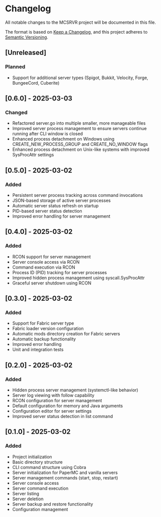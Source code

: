 # Changelog

All notable changes to the MCSRVR project will be documented in this file.

The format is based on [Keep a Changelog](https://keepachangelog.com/en/1.0.0/),
and this project adheres to [Semantic Versioning](https://semver.org/spec/v2.0.0.html).

## [Unreleased]

### Planned
- Support for additional server types (Spigot, Bukkit, Velocity, Forge, BungeeCord, Cuberite)

## [0.6.0] - 2025-03-03

### Changed
- Refactored server.go into multiple smaller, more manageable files
- Improved server process management to ensure servers continue running after CLI window is closed
- Enhanced process detachment on Windows using CREATE_NEW_PROCESS_GROUP and CREATE_NO_WINDOW flags
- Enhanced process detachment on Unix-like systems with improved SysProcAttr settings

## [0.5.0] - 2025-03-02

### Added
- Persistent server process tracking across command invocations
- JSON-based storage of active server processes
- Automatic server status refresh on startup
- PID-based server status detection
- Improved error handling for server management

## [0.4.0] - 2025-03-02

### Added
- RCON support for server management
- Server console access via RCON
- Command execution via RCON
- Process ID (PID) tracking for server processes
- Improved hidden process management using syscall.SysProcAttr
- Graceful server shutdown using RCON

## [0.3.0] - 2025-03-02

### Added
- Support for Fabric server type
- Fabric loader version configuration
- Automatic mods directory creation for Fabric servers
- Automatic backup functionality
- Improved error handling
- Unit and integration tests

## [0.2.0] - 2025-03-02

### Added
- Hidden process server management (systemctl-like behavior)
- Server log viewing with follow capability
- RCON configuration for server management
- Default configuration for memory and Java arguments
- Configuration editor for server settings
- Improved server status detection in list command

## [0.1.0] - 2025-03-02

### Added
- Project initialization
- Basic directory structure
- CLI command structure using Cobra
- Server initialization for PaperMC and vanilla servers
- Server management commands (start, stop, restart)
- Server console access
- Server command execution
- Server listing
- Server deletion
- Server backup and restore functionality
- Configuration management
